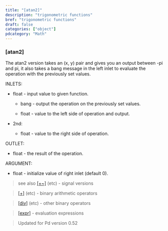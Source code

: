 ```yaml
---
title: "[atan2]"
description: "trigonometric functions"
bref: "trigonometric functions"
draft: false
categories: ["object"]
pdcategory: "Math"
---
```


### [atan2]

The atan2 version takes an (x, y) pair and gives you an output between -pi and pi, it also takes a bang message in the left inlet to evaluate the operation with the previously set values.

INLETS:

- float - input value to given function.

  - bang - output the operation on the previously set values.

  - float - value to the left side of operation and output.

- 2nd:

  - float - value to the right side of operation.

OUTLET:

- float - the result of the operation.

ARGUMENT:

- float - initialize value of right inlet (default 0).

> see also [[+~]](../plus~) (etc) - signal versions

> [[+]](../plus) (etc) - binary arithmetic operators

> [[div]](../div) (etc) - other binary operators

> [[expr]](../expr-family) - evaluation expressions

> Updated for Pd version 0.52
 
